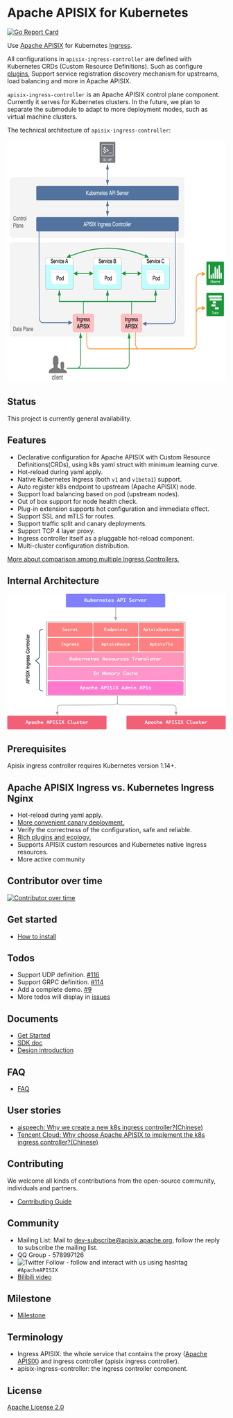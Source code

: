 <!--
#
# Licensed to the Apache Software Foundation (ASF) under one or more
# contributor license agreements.  See the NOTICE file distributed with
# this work for additional information regarding copyright ownership.
# The ASF licenses this file to You under the Apache License, Version 2.0
# (the "License"); you may not use this file except in compliance with
# the License.  You may obtain a copy of the License at
#
#     http://www.apache.org/licenses/LICENSE-2.0
#
# Unless required by applicable law or agreed to in writing, software
# distributed under the License is distributed on an "AS IS" BASIS,
# WITHOUT WARRANTIES OR CONDITIONS OF ANY KIND, either express or implied.
# See the License for the specific language governing permissions and
# limitations under the License.
#
-->

# Apache APISIX for Kubernetes

[![Go Report Card](https://goreportcard.com/badge/github.com/apache/apisix-ingress-controller)](https://goreportcard.com/report/github.com/apache/apisix-ingress-controller)

Use [Apache APISIX](https://github.com/apache/apisix#apache-apisix) for Kubernetes [Ingress](https://kubernetes.io/docs/concepts/services-networking/ingress/).

All configurations in `apisix-ingress-controller` are defined with Kubernetes CRDs (Custom Resource Definitions). Such as configure [plugins](https://github.com/apache/apisix/blob/master/docs/en/latest/plugins.md), Support service registration discovery mechanism for upstreams, load balancing and more in Apache APISIX.

`apisix-ingress-controller` is an Apache APISIX control plane component. Currently it serves for Kubernetes clusters. In the future, we plan to separate the submodule to adapt to more deployment modes, such as virtual machine clusters.

The technical architecture of `apisix-ingress-controller`:

<img src="./docs/assets/images/module-0.png" alt="Architecture" width="743" height="559" />

## Status

This project is currently general availability.

## Features

* Declarative configuration for Apache APISIX with Custom Resource Definitions(CRDs), using k8s yaml struct with minimum learning curve.
* Hot-reload during yaml apply.
* Native Kubernetes Ingress (both `v1` and `v1beta1`) support.
* Auto register k8s endpoint to upstream (Apache APISIX) node.
* Support load balancing based on pod (upstream nodes).
* Out of box support for node health check.
* Plug-in extension supports hot configuration and immediate effect.
* Support SSL and mTLS for routes.
* Support traffic split and canary deployments.
* Support TCP 4 layer proxy.
* Ingress controller itself as a pluggable hot-reload component.
* Multi-cluster configuration distribution.

[More about comparison among multiple Ingress Controllers.](https://docs.google.com/spreadsheets/d/191WWNpjJ2za6-nbG4ZoUMXMpUK8KlCIosvQB0f-oq3k/edit?ts=5fd6c769#gid=907731238)

## Internal Architecture

<img src="./docs/assets/images/apisix-ingress-controller-arch.png" alt="module" width="600" height="313" />

## Prerequisites

Apisix ingress controller requires Kubernetes version 1.14+.

## Apache APISIX Ingress vs. Kubernetes Ingress Nginx

* Hot-reload during yaml apply.
* [More convenient canary deployment.](./docs/assets/en/latest/concepts/apisix_route.md)
* Verify the correctness of the configuration, safe and reliable.
* [Rich plugins and ecology.](https://github.com/apache/apisix/tree/master/docs/en/latest/plugins)
* Supports APISIX custom resources and Kubernetes native Ingress resources.
* More active community

## Contributor over time

[![Contributor over time](https://contributor-graph-api.apiseven.com/contributors-svg?chart=contributorOverTime&repo=apache/apisix-ingress-controller)](https://www.apiseven.com/en/contributor-graph?chart=contributorOverTime&repo=apache/apisix-ingress-controller)

## Get started

* [How to install](./install.md)

## Todos

* Support UDP definition. [#116](https://github.com/apache/apisix-ingress-controller/issues/116)
* Support GRPC definition. [#114](https://github.com/apache/apisix-ingress-controller/issues/114)
* Add a complete demo. [#9](https://github.com/apache/apisix-ingress-controller/issues/9)
* More todos will display in [issues](https://github.com/apache/apisix-ingress-controller/issues)

## Documents

* [Get Started](./docs/en/latest/getting-started.md)
* [SDK doc](./docs/en/latest/development.md)
* [Design introduction](./docs/en/latest/design.md)

## FAQ

* [FAQ](./docs/en/latest/FAQ.md)

## User stories

- [aispeech: Why we create a new k8s ingress controller?(Chinese)](https://mp.weixin.qq.com/s/bmm2ibk2V7-XYneLo9XAPQ)
- [Tencent Cloud: Why choose Apache APISIX to implement the k8s ingress controller?(Chinese)](https://www.upyun.com/opentalk/448.html)

## Contributing

We welcome all kinds of contributions from the open-source community, individuals and partners.

* [Contributing Guide](./docs/en/latest/contribute.md)

## Community

* Mailing List: Mail to dev-subscribe@apisix.apache.org, follow the reply to subscribe the mailing list.
* QQ Group - 578997126
* ![Twitter Follow](https://img.shields.io/twitter/follow/ApacheAPISIX?style=social) - follow and interact with us using hashtag `#ApacheAPISIX`
* [Bilibili video](https://space.bilibili.com/551921247)

## Milestone

* [Milestone](https://github.com/apache/apisix-ingress-controller/milestones)

## Terminology

* Ingress APISIX: the whole service that contains the proxy ([Apache APISIX](https://apisix.apache.org)) and ingress controller (apisix ingress controller).
* apisix-ingress-controller: the ingress controller component.

## License

[Apache License 2.0](https://github.com/apache/apisix-ingress-controller/blob/master/LICENSE)
